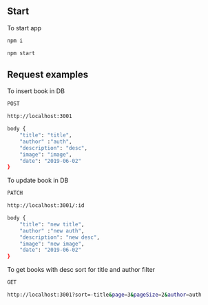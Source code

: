 ## Start

To start app 


```sh
npm i 

npm start
```


## Request examples

To insert book in DB 

```sh
POST

http://localhost:3001

body {
	"title": "title",
	"author" :"auth",
	"description": "desc",
	"image": "image",
	"date": "2019-06-02"
}
```

To update book in DB 

```sh
PATCH

http://localhost:3001/:id

body {
	"title": "new title",
	"author" :"new auth",
	"description": "new desc",
	"image": "new image",
	"date": "2019-06-02"
}
```

To get books with desc sort for title and author filter

```sh
GET

http://localhost:3001?sort=-title&page=3&pageSize=2&author=auth


```